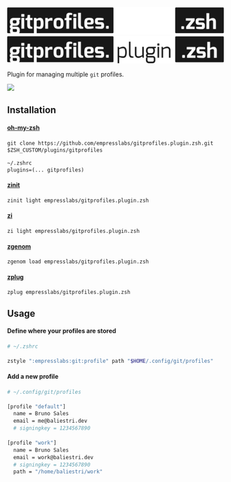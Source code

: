 <p align="center">
  <a href="#gh-dark-mode-only" target="_blank" rel="noopener noreferrer">
    <img src=".github/assets/night.svg" alt="gitprofiles.plugin.zsh">
  </a>

  <a href="#gh-light-mode-only" target="_blank" rel="noopener noreferrer">
    <img src=".github/assets/day.svg" alt="gitprofiles.plugin.zsh">
  </a>
</p>

Plugin for managing multiple `git` profiles.

![](.github/assets/preview.gif)

## Installation

#### [oh-my-zsh](https://github.com/ohmyzsh/ohmyzsh)

```shell
git clone https://github.com/empresslabs/gitprofiles.plugin.zsh.git $ZSH_CUSTOM/plugins/gitprofiles
```

```shell
~/.zshrc
plugins=(... gitprofiles)
```

#### [zinit](https://github.com/zdharma-continuum/zinit)

```shell
zinit light empresslabs/gitprofiles.plugin.zsh
```

#### [zi](https://github.com/z-shell/zi)

```shell
zi light empresslabs/gitprofiles.plugin.zsh
```

#### [zgenom](https://github.com/jandamm/zgenom)

```shell
zgenom load empresslabs/gitprofiles.plugin.zsh
```

#### [zplug](https://github.com/zplug/zplug)

```shell
zplug empresslabs/gitprofiles.plugin.zsh
```

## Usage

#### Define where your profiles are stored

```sh
# ~/.zshrc

zstyle ":empresslabs:git:profile" path "$HOME/.config/git/profiles"
```

#### Add a new profile

```sh
# ~/.config/git/profiles

[profile "default"]
  name = Bruno Sales
  email = me@baliestri.dev
  # signingkey = 1234567890

[profile "work"]
  name = Bruno Sales
  email = work@baliestri.dev
  # signingkey = 1234567890
  path = "/home/baliestri/work"
```

